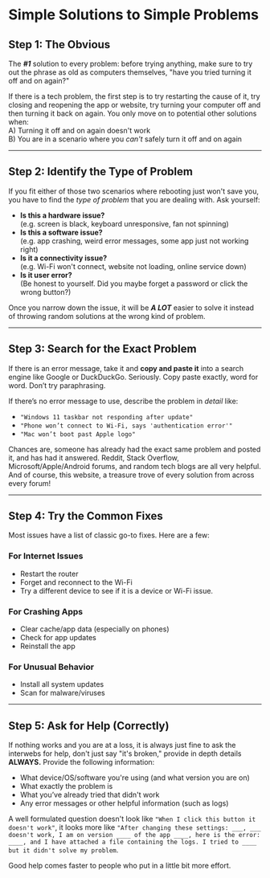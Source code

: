 # Simple Solutions to Simple Problems

## Step 1: The Obvious

The ***#1*** solution to every problem: before trying anything, make sure to try out the phrase as old as computers themselves, "have you tried turning it off and on again?"

If there is a tech problem, the first step is to try restarting the cause of it, try closing and reopening the app or website, try turning your computer off and then turning it back on again.
You only move on to potential other solutions when:\
A) Turning it off and on again doesn't work\
B) You are in a scenario where you *can't* safely turn it off and on again

---

## Step 2: Identify the Type of Problem

If you fit either of those two scenarios where rebooting just won't save you, you have to find the *type of problem* that you are dealing with. Ask yourself:

- **Is this a hardware issue?**  
  (e.g. screen is black, keyboard unresponsive, fan not spinning)
- **Is this a software issue?**  
  (e.g. app crashing, weird error messages, some app just not working right)
- **Is it a connectivity issue?**  
  (e.g. Wi-Fi won't connect, website not loading, online service down)
- **Is it user error?**  
  (Be honest to yourself. Did you maybe forget a password or click the wrong button?)

Once you narrow down the issue, it will be ***A LOT*** easier to solve it instead of throwing random solutions at the wrong kind of problem.

---

## Step 3: Search for the Exact Problem

If there is an error message, take it and **copy and paste it** into a search engine like Google or DuckDuckGo. Seriously. Copy paste exactly, word for word. Don’t try paraphrasing.

If there’s no error message to use, describe the problem in *detail* like:

- `"Windows 11 taskbar not responding after update"`
- `"Phone won’t connect to Wi-Fi, says 'authentication error'"`
- `"Mac won’t boot past Apple logo"`

Chances are, someone has already had the exact same problem and posted it, and has had it answered. Reddit, Stack Overflow, Microsoft/Apple/Android forums, and random tech blogs are all very helpful. And of course, this website, a treasure trove of every solution from across every forum!

---

## Step 4: Try the Common Fixes

Most issues have a list of classic go-to fixes. Here are a few:

### For Internet Issues
- Restart the router
- Forget and reconnect to the Wi-Fi
- Try a different device to see if it is a device or Wi-Fi issue.

### For Crashing Apps
- Clear cache/app data (especially on phones)
- Check for app updates
- Reinstall the app

### For Unusual Behavior
- Install all system updates
- Scan for malware/viruses

---

## Step 5: Ask for Help (Correctly)

If nothing works and you are at a loss, it is always just fine to ask the interwebs for help, don't just say "it's broken," provide in depth details **ALWAYS.** Provide the following information:

- What device/OS/software you're using (and what version you are on)
- What exactly the problem is
- What you’ve already tried that didn't work
- Any error messages or other helpful information (such as logs)

A well formulated question doesn't look like `"When I click this button it doesn't work"`, it looks more like `"After changing these settings: ___, ___ doesn't work, I am on version ____ of the app ____, here is the error: ____, and I have attached a file containing the logs. I tried to ____ but it didn't solve my problem`.

Good help comes faster to people who put in a little bit more effort.
